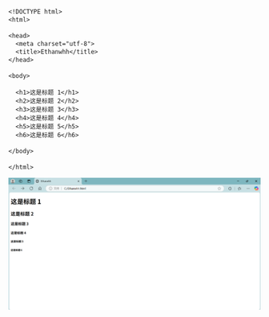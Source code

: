 ```

<!DOCTYPE html>
<html>

<head>
  <meta charset="utf-8">
  <title>Ethanwhh</title>
</head>

<body>

  <h1>这是标题 1</h1>
  <h2>这是标题 2</h2>
  <h3>这是标题 3</h3>
  <h4>这是标题 4</h4>
  <h5>这是标题 5</h5>
  <h6>这是标题 6</h6>

</body>

</html>

```

![display](../../imgs/html/02_01.jpg)
